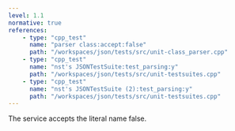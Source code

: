 ```yaml
---
level: 1.1
normative: true
references:
    - type: "cpp_test"
      name: "parser class:accept:false"
      path: "/workspaces/json/tests/src/unit-class_parser.cpp"
    - type: "cpp_test"
      name: "nst's JSONTestSuite:test_parsing:y"
      path: "/workspaces/json/tests/src/unit-testsuites.cpp"
    - type: "cpp_test"
      name: "nst's JSONTestSuite (2):test_parsing:y"
      path: "/workspaces/json/tests/src/unit-testsuites.cpp"
---
```


The service accepts the literal name false.